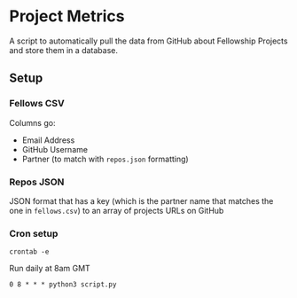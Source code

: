 # Project Metrics

A script to automatically pull the data from GitHub about Fellowship Projects and store them in a database.

## Setup 

### Fellows CSV

Columns go:
- Email Address
- GitHub Username
- Partner (to match with `repos.json` formatting)

### Repos JSON

JSON format that has a key (which is the partner name that matches the one in `fellows.csv`) to an array of projects URLs on GitHub

### Cron setup

```
crontab -e
```

Run daily at 8am GMT
```
0 8 * * * python3 script.py
```